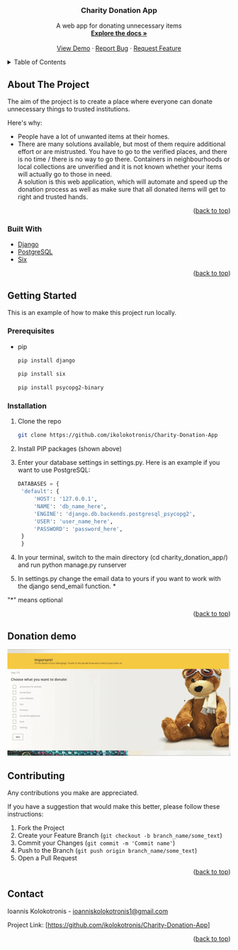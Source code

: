 <div id="top"></div>


<br />
<div align="center">

<h3 align="center">Charity Donation App</h3>

  <p align="center">
    A web app for donating unnecessary items
    <br />
    <a href="https://github.com/ikolokotronis/Charity-Donation-App"><strong>Explore the docs »</strong></a>
    <br />
    <br />
    <a href="#donation-demo">View Demo</a>
    ·
    <a href="https://github.com/ikolokotronis/Charity-Donation-App/issues">Report Bug</a>
    ·
    <a href="https://github.com/ikolokotronis/Charity-Donation-App/issues">Request Feature</a>
  </p>
</div>



<!-- TABLE OF CONTENTS -->
<details>
  <summary>Table of Contents</summary>
  <ol>
    <li>
      <a href="#about-the-project">About The Project</a>
      <ul>
        <li><a href="#built-with">Built With</a></li>
      </ul>
    </li>
    <li>
      <a href="#getting-started">Getting Started</a>
      <ul>
        <li><a href="#prerequisites">Prerequisites</a></li>
        <li><a href="#installation">Installation</a></li>
      </ul>
    </li>
    <li><a href="#donation-demo">Donation demo</a></li>
    <li><a href="#contributing">Contributing</a></li>
    <li><a href="#contact">Contact</a></li>
  </ol>
</details>



<!-- ABOUT THE PROJECT -->
## About The Project

The aim of the project is to create a place where everyone can donate unnecessary things to trusted institutions.


Here's why:
* People have a lot of unwanted items at their homes.
* There are many solutions available, but most of them require additional effort or are mistrusted. You have to go to the verified places, and there is no time / there is no way to go there. Containers in neighbourhoods or local collections are unverified and it is not known whether your items will actually go to those in need.  
A solution is this web application, which will automate and speed up the donation process as well as make sure that all donated items will get to right and trusted hands.

<p align="right">(<a href="#top">back to top</a>)</p>



### Built With

* [Django](https://www.djangoproject.com/)
* [PostgreSQL](https://www.postgresql.org/)
* [Six](https://six.readthedocs.io/)

<p align="right">(<a href="#top">back to top</a>)</p>



<!-- GETTING STARTED -->
## Getting Started

This is an example of how to make this project run locally.

### Prerequisites

* pip
  ```sh
  pip install django
  ```
   ```sh
  pip install six
  ```
   ```sh
  pip install psycopg2-binary
  ```

### Installation
1. Clone the repo
   ```sh
   git clone https://github.com/ikolokotronis/Charity-Donation-App
   ```
2. Install PIP packages (shown above)
   
3. Enter your database settings in settings.py. Here is an example if you want to use PostgreSQL:
   ```python
   DATABASES = {
    'default': {
        'HOST': '127.0.0.1',
        'NAME': 'db_name_here',
        'ENGINE': 'django.db.backends.postgresql_psycopg2',
        'USER': 'user_name_here',
        'PASSWORD': 'password_here',
    }
    }
   ```
4. In your terminal, switch to the main directory (cd charity_donation_app/) and run python manage.py runserver
5. In settings.py change the email data to yours if you want to work with the django send_email function. *

"*" means optional


<p align="right">(<a href="#top">back to top</a>)</p>

## Donation demo
![](gifs/donation-demo.gif)


<!-- CONTRIBUTING -->
## Contributing

Any contributions you make are appreciated.

If you have a suggestion that would make this better, please follow these instructions:

1. Fork the Project
2. Create your Feature Branch (`git checkout -b branch_name/some_text`)
3. Commit your Changes (`git commit -m 'Commit name'`)
4. Push to the Branch (`git push origin branch_name/some_text`)
5. Open a Pull Request

<p align="right">(<a href="#top">back to top</a>)</p>


<!-- CONTACT -->
## Contact

Ioannis Kolokotronis - ioanniskolokotronis1@gmail.com

Project Link: [https://github.com/ikolokotronis/Charity-Donation-App]

<p align="right">(<a href="#top">back to top</a>)</p>
